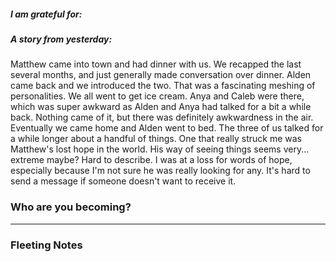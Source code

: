 ##### I am grateful for:



##### A story from yesterday:

Matthew came into town and had dinner with us. We recapped the last several months, and just generally made conversation over dinner. Alden came back and we introduced the two. That was a fascinating meshing of personalities. We all went to get ice cream. Anya and Caleb were there, which was super awkward as Alden and Anya had talked for a bit a while back. Nothing came of it, but there was definitely awkwardness in the air. Eventually we came home and Alden went to bed. The three of us talked for a while longer about a handful of things. One that really struck me was Matthew's lost hope in the world. His way of seeing things seems very... extreme maybe? Hard to describe. I was at a loss for words of hope, especially because I'm not sure he was really looking for any. It's hard to send a message if someone doesn't want to receive it. 


### Who are you becoming?

---

### Fleeting Notes

